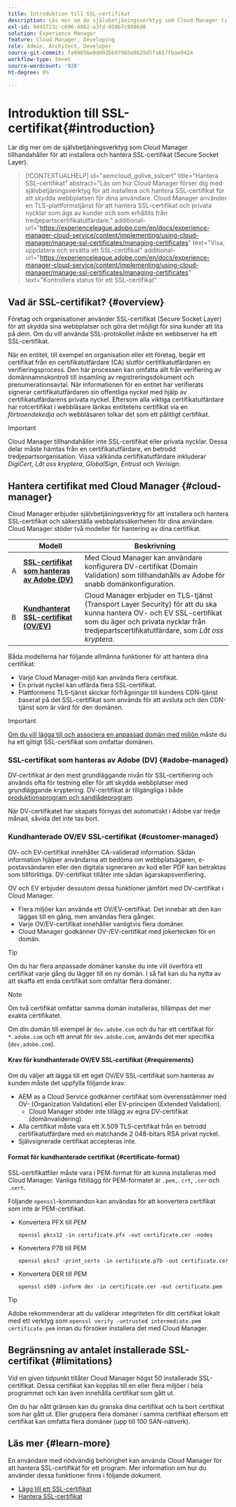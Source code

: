 ```yaml
---
title: Introduktion till SSL-certifikat
description: Läs mer om de självbetjäningsverktyg som Cloud Manager tillhandahåller för att installera och hantera SSL-certifikat.
exl-id: 0d41723c-c096-4882-a3fd-050b7c9996d8
solution: Experience Manager
feature: Cloud Manager, Developing
role: Admin, Architect, Developer
source-git-commit: fa99656e0dd02bb97965e8629d5fa657fbae9424
workflow-type: tm+mt
source-wordcount: '928'
ht-degree: 0%

---
```



# Introduktion till SSL-certifikat{#introduction}

Lär dig mer om de självbetjäningsverktyg som Cloud Manager tillhandahåller för att installera och hantera SSL-certifikat (Secure Socket Layer).

>[!CONTEXTUALHELP]
>id="aemcloud_golive_sslcert"
>title="Hantera SSL-certifikat"
>abstract="Läs om hur Cloud Manager förser dig med självbetjäningsverktyg för att installera och hantera SSL-certifikat för att skydda webbplatsen för dina användare. Cloud Manager använder en TLS-plattformstjänst för att hantera SSL-certifikat och privata nycklar som ägs av kunder och som erhållits från tredjepartscertifikatutfärdare."
>additional-url="https://experienceleague.adobe.com/en/docs/experience-manager-cloud-service/content/implementing/using-cloud-manager/manage-ssl-certificates/managing-certificates" text="Visa, uppdatera och ersätta ett SSL-certifikat"
>additional-url="https://experienceleague.adobe.com/en/docs/experience-manager-cloud-service/content/implementing/using-cloud-manager/manage-ssl-certificates/managing-certificates" text="Kontrollera status för ett SSL-certifikat"

## Vad är SSL-certifikat? {#overview}

Företag och organisationer använder SSL-certifikat (Secure Socket Layer) för att skydda sina webbplatser och göra det möjligt för sina kunder att lita på dem. Om du vill använda SSL-protokollet måste en webbserver ha ett SSL-certifikat.

När en entitet, till exempel en organisation eller ett företag, begär ett certifikat från en certifikatutfärdare (CA) slutför certifikatutfärdaren en verifieringsprocess. Den här processen kan omfatta allt från verifiering av domännamnskontroll till insamling av registreringsdokument och prenumerationsavtal. När informationen för en entitet har verifierats signerar certifikatutfärdaren sin offentliga nyckel med hjälp av certifikatutfärdarens privata nyckel. Eftersom alla viktiga certifikatutfärdare har rotcertifikat i webbläsare länkas entitetens certifikat via en *förtroendekedja* och webbläsaren tolkar det som ett pålitligt certifikat.

>[!IMPORTANT]
>
>Cloud Manager tillhandahåller inte SSL-certifikat eller privata nycklar. Dessa delar måste hämtas från en certifikatutfärdare, en betrodd tredjepartsorganisation. Vissa välkända certifikatutfärdare inkluderar *DigiCert*, *Låt oss kryptera*, *GlobalSign*, *Entrust* och *Verisign*.

## Hantera certifikat med Cloud Manager {#cloud-manager}

Cloud Manager erbjuder självbetjäningsverktyg för att installera och hantera SSL-certifikat och säkerställa webbplatssäkerheten för dina användare. Cloud Manager stöder två modeller för hantering av dina certifikat.

| | Modell | Beskrivning |
| --- | --- | --- |
| A | **[SSL-certifikat som hanteras av Adobe (DV)](#adobe-managed)** | Med Cloud Manager kan användare konfigurera DV-certifikat (Domain Validation) som tillhandahålls av Adobe för snabb domänkonfiguration. |
| B | **[Kundhanterat SSL-certifikat (OV/EV)](#customer-managed)** | Cloud Manager erbjuder en TLS-tjänst (Transport Layer Security) för att du ska kunna hantera OV- och EV SSL-certifikat som du äger och privata nycklar från tredjepartscertifikatutfärdare, som *Låt oss kryptera*. |

Båda modellerna har följande allmänna funktioner för att hantera dina certifikat:

* Varje Cloud Manager-miljö kan använda flera certifikat.
* En privat nyckel kan utfärda flera SSL-certifikat.
* Plattformens TLS-tjänst skickar förfrågningar till kundens CDN-tjänst baserat på det SSL-certifikat som används för att avsluta och den CDN-tjänst som är värd för den domänen.

>[!IMPORTANT]
>
>[Om du vill lägga till och associera en anpassad domän med miljön ](/help/implementing/cloud-manager/custom-domain-names/introduction.md) måste du ha ett giltigt SSL-certifikat som omfattar domänen.

### SSL-certifikat som hanteras av Adobe (DV) {#adobe-managed}

DV-certifikat är den mest grundläggande nivån för SSL-certifiering och används ofta för testning eller för att skydda webbplatser med grundläggande kryptering. DV-certifikat är tillgängliga i både [produktionsprogram och sandlådeprogram](/help/implementing/cloud-manager/getting-access-to-aem-in-cloud/program-types.md).

När DV-certifikatet har skapats förnyas det automatiskt i Adobe var tredje månad, såvida det inte tas bort.

### Kundhanterade OV/EV SSL-certifikat {#customer-managed}

OV- och EV-certifikat innehåller CA-validerad information. Sådan information hjälper användarna att bedöma om webbplatsägaren, e-postavsändaren eller den digitala signeraren av kod eller PDF kan betraktas som tillförlitliga. DV-certifikat tillåter inte sådan ägarskapsverifiering.

OV och EV erbjuder dessutom dessa funktioner jämfört med DV-certifikat i Cloud Manager.

* Flera miljöer kan använda ett OV/EV-certifikat. Det innebär att den kan läggas till en gång, men användas flera gånger.
* Varje OV/EV-certifikat innehåller vanligtvis flera domäner.
* Cloud Manager godkänner OV-/EV-certifikat med jokertecken för en domän.

>[!TIP]
>
>Om du har flera anpassade domäner kanske du inte vill överföra ett certifikat varje gång du lägger till en ny domän. I så fall kan du ha nytta av att skaffa ett enda certifikat som omfattar flera domäner.

>[!NOTE]
>
>Om två certifikat omfattar samma domän installeras, tillämpas det mer exakta certifikatet.
>
>Om din domän till exempel är `dev.adobe.com` och du har ett certifikat för `*.adobe.com` och ett annat för `dev.adobe.com`, används det mer specifika (`dev.adobe.com`).

#### Krav för kundhanterade OV/EV SSL-certifikat {#requirements}

Om du väljer att lägga till ett eget OV/EV SSL-certifikat som hanteras av kunden måste det uppfylla följande krav:

* AEM as a Cloud Service godkänner certifikat som överensstämmer med OV- (Organization Validation) eller EV-principen (Extended Validation).
   * Cloud Manager stöder inte tillägg av egna DV-certifikat (domänvalidering).
* Alla certifikat måste vara ett X.509 TLS-certifikat från en betrodd certifikatutfärdare med en matchande 2 048-bitars RSA privat nyckel.
* Självsignerade certifikat accepteras inte.

#### Format för kundhanterade certifikat {#certificate-format}

SSL-certifikatfiler måste vara i PEM-format för att kunna installeras med Cloud Manager. Vanliga filtillägg för PEM-formatet är `.pem,`. `crt`, `.cer` och `.cert`.

Följande `openssl`-kommandon kan användas för att konvertera certifikat som inte är PEM-certifikat.

* Konvertera PFX till PEM

  ```shell
  openssl pkcs12 -in certificate.pfx -out certificate.cer -nodes
  ```

* Konvertera P7B till PEM

  ```shell
  openssl pkcs7 -print_certs -in certificate.p7b -out certificate.cer
  ```

* Konvertera DER till PEM

  ```shell
  openssl x509 -inform der -in certificate.cer -out certificate.pem
  ```

>[!TIP]
>
>Adobe rekommenderar att du validerar integriteten för ditt certifikat lokalt med ett verktyg som `openssl verify -untrusted intermediate.pem certificate.pem` innan du försöker installera det med Cloud Manager.

## Begränsning av antalet installerade SSL-certifikat {#limitations}

Vid en given tidpunkt tillåter Cloud Manager högst 50 installerade SSL-certifikat. Dessa certifikat kan kopplas till en eller flera miljöer i hela programmet och kan även innehålla certifikat som gått ut.

Om du har nått gränsen kan du granska dina certifikat och ta bort certifikat som har gått ut. Eller gruppera flera domäner i samma certifikat eftersom ett certifikat kan omfatta flera domäner (upp till 100 SAN-nätverk).

## Läs mer {#learn-more}

En användare med nödvändig behörighet kan använda Cloud Manager för att hantera SSL-certifikat för ett program. Mer information om hur du använder dessa funktioner finns i följande dokument.

* [Lägg till ett SSL-certifikat](/help/implementing/cloud-manager/managing-ssl-certifications/add-ssl-certificate.md) <!--CQDOC-21758, #4 -->
* [Hantera SSL-certifikat](/help/implementing/cloud-manager/managing-ssl-certifications/managing-certificates.md) <!--CQDOC-21758, #4 -->

